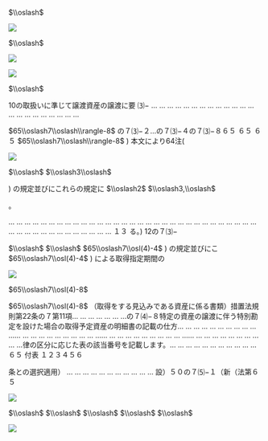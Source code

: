 $\\oslash$

![](https://www.nta.go.jp/tmp/b60df4a5-bcae-40da-b1dc-2d72a1e127dc/images/1b6134c9cf3af34a3e4de352218b84ae93550479b010b4208328732fe7182b66.jpg)

$\\oslash$

![](https://www.nta.go.jp/tmp/b60df4a5-bcae-40da-b1dc-2d72a1e127dc/images/db4bf0b1b1b5fc8c2b4eb12afa82ecad4ad0243c2227dc1e7b0e7e1f6f9d0b79.jpg)

![](https://www.nta.go.jp/tmp/b60df4a5-bcae-40da-b1dc-2d72a1e127dc/images/0bbea442e7ad1d9ce72ec3048c7213354ec78d29d6ece80ac9164dfce695c258.jpg)

$\\oslash$

10の取扱いに準じて譲渡資産の譲渡に要 ⑶− … … … … … … … … … … … … … … … … … … … … … …

$65\\oslash7\\oslash\\rangle-8$ の７⑶−２…の７⑶−４の７⑶−８６５ ６５ ６５ $65\\oslash7\\oslash\\rangle-8$ ) 本文により64注(

![](https://www.nta.go.jp/tmp/b60df4a5-bcae-40da-b1dc-2d72a1e127dc/images/9f9b655973c09837617bd406bc72f0d78a093e5bda76ff739cc3cbf9b004a0bf.jpg)

$\\oslash$ $\\oslash3\\oslash$

) の規定並びにこれらの規定に $\\oslash2$ $\\oslash3,\\oslash$

。

… … … … … … … … … … … … … … … … … … … … … … … … … … … … … … … … … … … … … … … … … … … … １３ る。) 12の７⑶−

$\\oslash$ $\\oslash$ $65\\oslash7\\osl(4)-4$ ) の規定並びにこ $65\\oslash7\\osl(4)-4$ ) による取得指定期間の

![](https://www.nta.go.jp/tmp/b60df4a5-bcae-40da-b1dc-2d72a1e127dc/images/7673dc1c588c2e6b0952317e1172d4102636d38730c49b73e35f1d6116a94105.jpg)

$65\\oslash7\\osl(4)-8$

$65\\oslash7\\osl(4)-8$ （取得をする見込みである資産に係る書類）措置法規則第22条の７第11項… … … … … … …の７⑷−８特定の資産の譲渡に伴う特別勘定を設けた場合の取得予定資産の明細書の記載の仕方… … … … … … … … … … …… … … … … … … … … … …… … … … … … … … … … …… … … … … … … … … … …律の区分に応じた表の該当番号を記載します。… … … … … … … … … … …６５ 付表 １２３４５６

条との選択適用） … … … … … … … … … … … 設）５０の７⑸−１（新（法第６５

![](https://www.nta.go.jp/tmp/b60df4a5-bcae-40da-b1dc-2d72a1e127dc/images/058d0a9adfdd797c8270cd477cc0d6b23d64ecf33708ab44bf712bdcdeee610a.jpg)

$\\oslash$ $\\oslash$ $\\oslash$ $\\oslash$ $\\oslash$

![](https://www.nta.go.jp/tmp/b60df4a5-bcae-40da-b1dc-2d72a1e127dc/images/c25b940f9f89ef0100c14737fb0d78998589da3806b2b73535915c70cfaf604a.jpg)